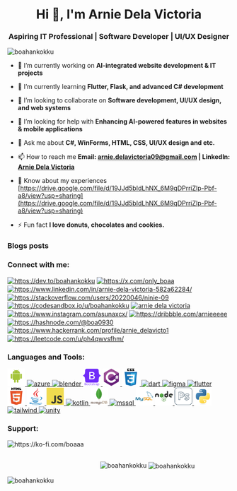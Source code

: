 <h1 align="center">Hi 👋, I'm Arnie Dela Victoria</h1>
<h3 align="center">Aspiring IT Professional | Software Developer | UI/UX Designer</h3>

<p align="left"> <img src="https://komarev.com/ghpvc/?username=boahankokku&label=Profile%20views&color=0e75b6&style=flat" alt="boahankokku" /> </p>

- 🔭 I’m currently working on **AI-integrated website development & IT projects**

- 🌱 I’m currently learning **Flutter, Flask, and advanced C# development**

- 👯 I’m looking to collaborate on **Software development, UI/UX design, and web systems**

- 🤝 I’m looking for help with **Enhancing AI-powered features in websites & mobile applications**

- 💬 Ask me about **C#, WinForms, HTML, CSS, UI/UX design and etc.**

- 📫 How to reach me **Email: arnie.delavictoria09@gmail.com | LinkedIn: [Arnie Dela Victoria](https://www.linkedin.com/in/arnie-dela-victoria-582a62284/)**

- 📄 Know about my experiences [https://drive.google.com/file/d/19JJd5bIdLhNX_6M9qDPrriZlp-Pbf-a8/view?usp=sharing](https://drive.google.com/file/d/19JJd5bIdLhNX_6M9qDPrriZlp-Pbf-a8/view?usp=sharing)

- ⚡ Fun fact **I love donuts, chocolates and cookies.**

### Blogs posts
<!-- BLOG-POST-LIST:START -->
<!-- BLOG-POST-LIST:END -->

<h3 align="left">Connect with me:</h3>
<p align="left">
<a href="https://dev.to/https://dev.to/boahankokku" target="blank"><img align="center" src="https://raw.githubusercontent.com/rahuldkjain/github-profile-readme-generator/master/src/images/icons/Social/devto.svg" alt="https://dev.to/boahankokku" height="30" width="40" /></a>
<a href="https://twitter.com/https://x.com/only_boaa" target="blank"><img align="center" src="https://raw.githubusercontent.com/rahuldkjain/github-profile-readme-generator/master/src/images/icons/Social/twitter.svg" alt="https://x.com/only_boaa" height="30" width="40" /></a>
<a href="https://linkedin.com/in/https://www.linkedin.com/in/arnie-dela-victoria-582a62284/" target="blank"><img align="center" src="https://raw.githubusercontent.com/rahuldkjain/github-profile-readme-generator/master/src/images/icons/Social/linked-in-alt.svg" alt="https://www.linkedin.com/in/arnie-dela-victoria-582a62284/" height="30" width="40" /></a>
<a href="https://stackoverflow.com/users/https://stackoverflow.com/users/20220046/ninie-09" target="blank"><img align="center" src="https://raw.githubusercontent.com/rahuldkjain/github-profile-readme-generator/master/src/images/icons/Social/stack-overflow.svg" alt="https://stackoverflow.com/users/20220046/ninie-09" height="30" width="40" /></a>
<a href="https://codesandbox.com/https://codesandbox.io/u/boahankokku" target="blank"><img align="center" src="https://raw.githubusercontent.com/rahuldkjain/github-profile-readme-generator/master/src/images/icons/Social/codesandbox.svg" alt="https://codesandbox.io/u/boahankokku" height="30" width="40" /></a>
<a href="https://fb.com/arnie dela victoria" target="blank"><img align="center" src="https://raw.githubusercontent.com/rahuldkjain/github-profile-readme-generator/master/src/images/icons/Social/facebook.svg" alt="arnie dela victoria" height="30" width="40" /></a>
<a href="https://instagram.com/https://www.instagram.com/asunaxcx/" target="blank"><img align="center" src="https://raw.githubusercontent.com/rahuldkjain/github-profile-readme-generator/master/src/images/icons/Social/instagram.svg" alt="https://www.instagram.com/asunaxcx/" height="30" width="40" /></a>
<a href="https://dribbble.com/https://dribbble.com/arnieeeee" target="blank"><img align="center" src="https://raw.githubusercontent.com/rahuldkjain/github-profile-readme-generator/master/src/images/icons/Social/dribbble.svg" alt="https://dribbble.com/arnieeeee" height="30" width="40" /></a>
<a href="https://hashnode.com/https://hashnode.com/@boa0930" target="blank"><img align="center" src="https://raw.githubusercontent.com/rahuldkjain/github-profile-readme-generator/master/src/images/icons/Social/hashnode.svg" alt="https://hashnode.com/@boa0930" height="30" width="40" /></a>
<a href="https://www.hackerrank.com/https://www.hackerrank.com/profile/arnie_delavicto1" target="blank"><img align="center" src="https://raw.githubusercontent.com/rahuldkjain/github-profile-readme-generator/master/src/images/icons/Social/hackerrank.svg" alt="https://www.hackerrank.com/profile/arnie_delavicto1" height="30" width="40" /></a>
<a href="https://www.leetcode.com/https://leetcode.com/u/ph4qwvsfhm/" target="blank"><img align="center" src="https://raw.githubusercontent.com/rahuldkjain/github-profile-readme-generator/master/src/images/icons/Social/leet-code.svg" alt="https://leetcode.com/u/ph4qwvsfhm/" height="30" width="40" /></a>
</p>

<h3 align="left">Languages and Tools:</h3>
<p align="left"> <a href="https://developer.android.com" target="_blank" rel="noreferrer"> <img src="https://raw.githubusercontent.com/devicons/devicon/master/icons/android/android-original-wordmark.svg" alt="android" width="40" height="40"/> </a> <a href="https://azure.microsoft.com/en-in/" target="_blank" rel="noreferrer"> <img src="https://www.vectorlogo.zone/logos/microsoft_azure/microsoft_azure-icon.svg" alt="azure" width="40" height="40"/> </a> <a href="https://www.blender.org/" target="_blank" rel="noreferrer"> <img src="https://download.blender.org/branding/community/blender_community_badge_white.svg" alt="blender" width="40" height="40"/> </a> <a href="https://getbootstrap.com" target="_blank" rel="noreferrer"> <img src="https://raw.githubusercontent.com/devicons/devicon/master/icons/bootstrap/bootstrap-plain-wordmark.svg" alt="bootstrap" width="40" height="40"/> </a> <a href="https://www.w3schools.com/cs/" target="_blank" rel="noreferrer"> <img src="https://raw.githubusercontent.com/devicons/devicon/master/icons/csharp/csharp-original.svg" alt="csharp" width="40" height="40"/> </a> <a href="https://www.w3schools.com/css/" target="_blank" rel="noreferrer"> <img src="https://raw.githubusercontent.com/devicons/devicon/master/icons/css3/css3-original-wordmark.svg" alt="css3" width="40" height="40"/> </a> <a href="https://dart.dev" target="_blank" rel="noreferrer"> <img src="https://www.vectorlogo.zone/logos/dartlang/dartlang-icon.svg" alt="dart" width="40" height="40"/> </a> <a href="https://www.figma.com/" target="_blank" rel="noreferrer"> <img src="https://www.vectorlogo.zone/logos/figma/figma-icon.svg" alt="figma" width="40" height="40"/> </a> <a href="https://flutter.dev" target="_blank" rel="noreferrer"> <img src="https://www.vectorlogo.zone/logos/flutterio/flutterio-icon.svg" alt="flutter" width="40" height="40"/> </a> <a href="https://www.w3.org/html/" target="_blank" rel="noreferrer"> <img src="https://raw.githubusercontent.com/devicons/devicon/master/icons/html5/html5-original-wordmark.svg" alt="html5" width="40" height="40"/> </a> <a href="https://www.java.com" target="_blank" rel="noreferrer"> <img src="https://raw.githubusercontent.com/devicons/devicon/master/icons/java/java-original.svg" alt="java" width="40" height="40"/> </a> <a href="https://developer.mozilla.org/en-US/docs/Web/JavaScript" target="_blank" rel="noreferrer"> <img src="https://raw.githubusercontent.com/devicons/devicon/master/icons/javascript/javascript-original.svg" alt="javascript" width="40" height="40"/> </a> <a href="https://kotlinlang.org" target="_blank" rel="noreferrer"> <img src="https://www.vectorlogo.zone/logos/kotlinlang/kotlinlang-icon.svg" alt="kotlin" width="40" height="40"/> </a> <a href="https://www.mongodb.com/" target="_blank" rel="noreferrer"> <img src="https://raw.githubusercontent.com/devicons/devicon/master/icons/mongodb/mongodb-original-wordmark.svg" alt="mongodb" width="40" height="40"/> </a> <a href="https://www.microsoft.com/en-us/sql-server" target="_blank" rel="noreferrer"> <img src="https://www.svgrepo.com/show/303229/microsoft-sql-server-logo.svg" alt="mssql" width="40" height="40"/> </a> <a href="https://www.mysql.com/" target="_blank" rel="noreferrer"> <img src="https://raw.githubusercontent.com/devicons/devicon/master/icons/mysql/mysql-original-wordmark.svg" alt="mysql" width="40" height="40"/> </a> <a href="https://nodejs.org" target="_blank" rel="noreferrer"> <img src="https://raw.githubusercontent.com/devicons/devicon/master/icons/nodejs/nodejs-original-wordmark.svg" alt="nodejs" width="40" height="40"/> </a> <a href="https://www.photoshop.com/en" target="_blank" rel="noreferrer"> <img src="https://raw.githubusercontent.com/devicons/devicon/master/icons/photoshop/photoshop-line.svg" alt="photoshop" width="40" height="40"/> </a> <a href="https://www.python.org" target="_blank" rel="noreferrer"> <img src="https://raw.githubusercontent.com/devicons/devicon/master/icons/python/python-original.svg" alt="python" width="40" height="40"/> </a> <a href="https://tailwindcss.com/" target="_blank" rel="noreferrer"> <img src="https://www.vectorlogo.zone/logos/tailwindcss/tailwindcss-icon.svg" alt="tailwind" width="40" height="40"/> </a> <a href="https://unity.com/" target="_blank" rel="noreferrer"> <img src="https://www.vectorlogo.zone/logos/unity3d/unity3d-icon.svg" alt="unity" width="40" height="40"/> </a> </p>


<h3 align="left">Support:</h3>
<p><a href="https://ko-fi.com/https://ko-fi.com/boaaa"> <img align="left" src="https://cdn.ko-fi.com/cdn/kofi3.png?v=3" height="50" width="210" alt="https://ko-fi.com/boaaa" /></a></p><br><br>


<p><img align="left" src="https://github-readme-stats.vercel.app/api/top-langs?username=boahankokku&show_icons=true&locale=en&layout=compact" alt="boahankokku" /></p>

<p>&nbsp;<img align="center" src="https://github-readme-stats.vercel.app/api?username=boahankokku&show_icons=true&locale=en" alt="boahankokku" /></p>

<p><img align="center" src="https://github-readme-streak-stats.herokuapp.com/?user=boahankokku&" alt="boahankokku" /></p>

